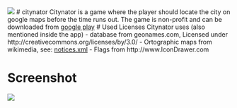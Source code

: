 <img src="https://cloud.githubusercontent.com/assets/2734652/12547298/e0d3e8d6-c34f-11e5-8e71-00cceaa37b1a.png"/>
# citynator
Citynator is a game where the player should locate the city on google maps before the time runs out. The game is non-profit and can be downloaded from <a href="https://play.google.com/store/apps/details?id=se.subsurface.flagit">google play<a/>
# Used Licenses
Citynator uses (also mentioned inside the app)
- database from geonames.com, Licensed under http://creativecommons.org/licenses/by/3.0/
- Ortographic maps from wikimedia, see: <a href="./citynator/src/main/res/raw/notices.xml">notices.xml</a>
- Flags from http://www.IconDrawer.com

# Screenshot

<img src="https://cloud.githubusercontent.com/assets/2734652/12547322/03e54ad6-c350-11e5-87d3-9d4317d2727e.jpg"/>